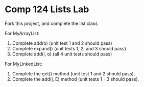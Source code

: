 Comp 124 Lists Lab
=====
Fork this project, and complete the list class

For MyArrayList:

 1. Complete add(o) (unit test 1 and 2 should pass)
 2. Complete expand() (unit tests 1, 2, and 3 should pass)
 3. Complete add(i, o) (all 4 unit tests should pass)


For MyLinkedList:

 1. Complete the get() method (unit test 1 and 2 should pass).
 2. Complete the add(i, E) method (unit tests 1 - 3 should pass).